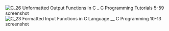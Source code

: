 ![C_26 Unformatted Output Functions in C _ C Programming Tutorials 5-59 screenshot](https://github.com/user-attachments/assets/79f7b412-acc8-443b-9294-1b2c0b2da570)
![C_23 Formatted Input Functions in C Language __ C Programming 10-13 screenshot](https://github.com/user-attachments/assets/02ab219b-395b-4951-8bdb-6446711d49e3)
